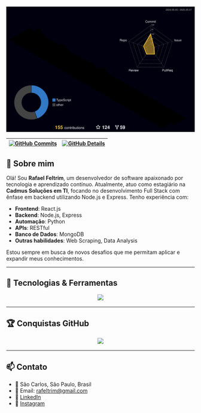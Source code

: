 <!-- Animação 3D de Contribuições -->
![Status](./profile-3d-contrib/profile-night-rainbow.svg)

<!-- Summary Cards -->
| [![GitHub Commits](http://github-profile-summary-cards.vercel.app/api/cards/productive-time?username=RaFeltrim&theme=dracula&utcOffset=-3)](https://github.com/vn7n24fzkq/github-profile-summary-cards) | [![GitHub Details](http://github-profile-summary-cards.vercel.app/api/cards/profile-details?username=RaFeltrim&theme=dracula)](https://github.com/vn7n24fzkq/github-profile-summary-cards) |
| ----------- | ----------- |

## 👋 Sobre mim

Olá! Sou **Rafael Feltrim**, um desenvolvedor de software apaixonado por tecnologia e aprendizado contínuo. Atualmente, atuo como estagiário na **Cadmus Soluções em TI**, focando no desenvolvimento Full Stack com ênfase em backend utilizando Node.js e Express. Tenho experiência com:

- **Frontend**: React.js
- **Backend**: Node.js, Express
- **Automação**: Python
- **APIs**: RESTful
- **Banco de Dados**: MongoDB
- **Outras habilidades**: Web Scraping, Data Analysis

Estou sempre em busca de novos desafios que me permitam aplicar e expandir meus conhecimentos.

---

## 🚀 Tecnologias & Ferramentas

<div align="center">
  <a href="https://skillicons.dev">
    <img src="https://skillicons.dev/icons?i=git,vscode,python,javascript,nodejs,express,react,mongodb,html,css,linux,github" />
  </a>
</div>

---

## 🏆 Conquistas GitHub

<div align="center">
  <img src="https://github-profile-trophy.vercel.app/?username=RaFeltrim&row=1&column=6&theme=dracula&margin-w=15&margin-h=15"/>
</div>

---

## 📫 Contato

- 📍 São Carlos, São Paulo, Brasil
- 📧 Email: [rafeltrim@gmail.com](mailto:rafeltrim@gmail.com)
- 💼 [LinkedIn](https://www.linkedin.com/in/rafael-feltrim-me/)
- 📸 [Instagram](https://www.instagram.com/rafeltrim/)
